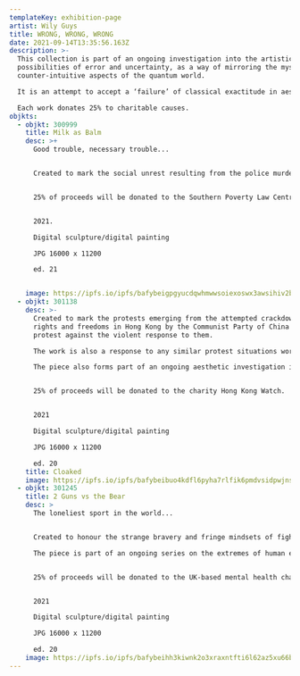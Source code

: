 ```yaml
---
templateKey: exhibition-page
artist: Wily Guys
title: WRONG, WRONG, WRONG
date: 2021-09-14T13:35:56.163Z
description: >-
  This collection is part of an ongoing investigation into the artistic
  possibilities of error and uncertainty, as a way of mirroring the mysterious,
  counter-intuitive aspects of the quantum world.

  It is an attempt to accept a ‘failure’ of classical exactitude in aesthetics, as a way of gaining a deeper understanding of the human perception of the world, particularly as that perception modulates in extreme contexts.

  Each work donates 25% to charitable causes.
objkts:
  - objkt: 300999
    title: Milk as Balm
    desc: >+
      Good trouble, necessary trouble...


      Created to mark the social unrest resulting from the police murder of George Floyd and the fight against institutional racism and other forms of discrimination worldwide. This work also forms part of an aesthetic investigation into reality vs unreality as a shifting analogy of quantum systems.


      25% of proceeds will be donated to the Southern Poverty Law Centre in the United States 


      2021.

      Digital sculpture/digital painting

      JPG 16000 x 11200

      ed. 21


    image: https://ipfs.io/ipfs/bafybeigpgyucdqwhmwwsoiexoswx3awsihiv2bmpwrz4ckel777nxvqlzi
  - objkt: 301138
    desc: >-
      Created to mark the protests emerging from the attempted crackdown on
      rights and freedoms in Hong Kong by the Communist Party of China and to
      protest against the violent response to them. 

      The work is also a response to any similar protest situations worldwide and an attempt to highlight the profound importance of civil unrest. 

      The piece also forms part of an ongoing aesthetic investigation into reality vs unreality as a shifting analogy of quantum systems. 


      25% of proceeds will be donated to the charity Hong Kong Watch.


      2021

      Digital sculpture/digital painting

      JPG 16000 x 11200 

      ed. 20
    title: Cloaked
    image: https://ipfs.io/ipfs/bafybeibuo4kdfl6pyha7rlfik6pmdvsidpwjnsaxaogobbsw52fuvba5ea
  - objkt: 301245
    title: 2 Guns vs the Bear
    desc: >
      The loneliest sport in the world...


      Created to honour the strange bravery and fringe mindsets of fight sport athletes. Here, Michael “2 Guns” Younis and Scott “The Bear” Trelford contest an amateur MMA bout at GTFP Fight Night 3 in Wolverhampton, UK, in 2016. Younis won by TKO (punches) after 1 minute of the first round.

      The piece is part of an ongoing series on the extremes of human existence, parallel to an aesthetic investigation into reality vs unreality as a shifting analogy of quantum systems. 


      25% of proceeds will be donated to the UK-based mental health charity Mind.


      2021

      Digital sculpture/digital painting

      JPG 16000 x 11200 

      ed. 20
    image: https://ipfs.io/ipfs/bafybeihh3kiwnk2o3xraxntfti6l62az5xu66bsvu2vuaq7p7jux2a7jea
---
```

